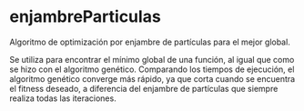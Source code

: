 # enjambreParticulas
Algoritmo de optimización por enjambre de partículas para el mejor global.

Se utiliza para encontrar el mínimo global de una función, al igual que como se hizo con el algoritmo genético. Comparando los tiempos de ejecución, el algoritmo genético
converge más rápido, ya que corta cuando se encuentra el fitness deseado, a diferencia del enjambre de partículas que siempre realiza todas las iteraciones.

